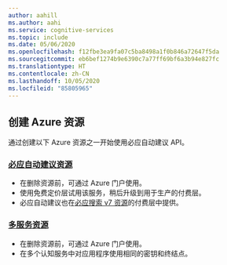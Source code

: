 ```yaml
---
author: aahill
ms.author: aahi
ms.service: cognitive-services
ms.topic: include
ms.date: 05/06/2020
ms.openlocfilehash: f12fbe3ea9fa07c5ba8498a1f0b846a72647f5da
ms.sourcegitcommit: eb6bef1274b9e6390c7a77ff69bf6a3b94e827fc
ms.translationtype: HT
ms.contentlocale: zh-CN
ms.lasthandoff: 10/05/2020
ms.locfileid: "85805965"
---
```

## <a name="create-an-azure-resource"></a>创建 Azure 资源

通过创建以下 Azure 资源之一开始使用必应自动建议 API。

### <a name="bing-autosuggest-resource"></a>[必应自动建议资源](https://ms.portal.azure.com/#create/Microsoft.CognitiveServicesBingAutosuggest-v7)
   * 在删除资源前，可通过 Azure 门户使用。
   * 使用免费定价层试用该服务，稍后升级到用于生产的付费层。
   * 必应自动建议也在[必应搜索 v7 资源](https://ms.portal.azure.com/#create/Microsoft.CognitiveServicesBingSearch-v7)的付费层中提供。

### <a name="multi-service-resource"></a>[多服务资源](https://ms.portal.azure.com/#create/Microsoft.CognitiveServicesAllInOne)
   * 在删除资源前，可通过 Azure 门户使用。  
   * 在多个认知服务中对应用程序使用相同的密钥和终结点。
